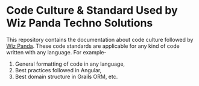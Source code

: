 # Code Culture & Standard Used by Wiz Panda Techno Solutions

This repository contains the documentation about code culture followed by [Wiz Panda](https://wizpanda.com/). These code standards are
 applicable for any kind of code written with any language. For example-

1. General formatting of code in any language,
2. Best practices followed in Angular,
3. Best domain structure in Grails ORM, etc.

